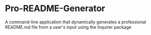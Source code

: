 # Pro-README-Generator
A command-line application that dynamically generates a professional README.md file from a user's input using the Inquirer package
